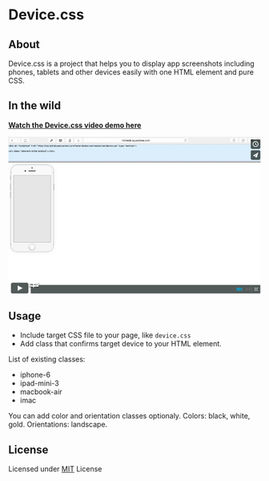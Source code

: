 # Device.css

## About
Device.css is a project that helps you to display app screenshots including phones, tablets and other devices easily with one HTML element and pure CSS.

## In the wild

**[Watch the Device.css video demo here](https://vimeo.com/129261286)**  

<a href="https://vimeo.com/129261286">![device.css vimeo image](docs/videopreview.png)</a>

## Usage
* Include target CSS file to your page, like `device.css`
* Add class that confirms target device to your HTML element.
 
List of existing classes:

* iphone-6
* ipad-mini-3
* macbook-air
* imac
 
You can add color and orientation classes optionaly. Colors: black, white, gold. Orientations: landscape.


## License
Licensed under [MIT](http://opensource.org/licenses/MIT) License
